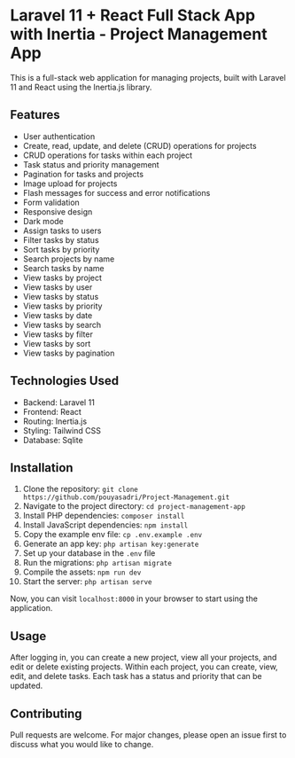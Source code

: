 # Laravel 11 + React Full Stack App with Inertia - Project Management App

This is a full-stack web application for managing projects, built with Laravel 11 and React using the Inertia.js
library.

## Features

- User authentication
- Create, read, update, and delete (CRUD) operations for projects
- CRUD operations for tasks within each project
- Task status and priority management
- Pagination for tasks and projects
- Image upload for projects
- Flash messages for success and error notifications
- Form validation
- Responsive design
- Dark mode
- Assign tasks to users
- Filter tasks by status
- Sort tasks by priority
- Search projects by name
- Search tasks by name
- View tasks by project
- View tasks by user
- View tasks by status
- View tasks by priority
- View tasks by date
- View tasks by search
- View tasks by filter
- View tasks by sort
- View tasks by pagination

## Technologies Used

- Backend: Laravel 11
- Frontend: React
- Routing: Inertia.js
- Styling: Tailwind CSS
- Database: Sqlite

## Installation

1. Clone the repository: `git clone https://github.com/pouyasadri/Project-Management.git`
2. Navigate to the project directory: `cd project-management-app`
3. Install PHP dependencies: `composer install`
4. Install JavaScript dependencies: `npm install`
5. Copy the example env file: `cp .env.example .env`
6. Generate an app key: `php artisan key:generate`
7. Set up your database in the `.env` file
8. Run the migrations: `php artisan migrate`
9. Compile the assets: `npm run dev`
10. Start the server: `php artisan serve`

Now, you can visit `localhost:8000` in your browser to start using the application.

## Usage

After logging in, you can create a new project, view all your projects, and edit or delete existing projects. Within
each project, you can create, view, edit, and delete tasks. Each task has a status and priority that can be updated.

## Contributing

Pull requests are welcome. For major changes, please open an issue first to discuss what you would like to change.
